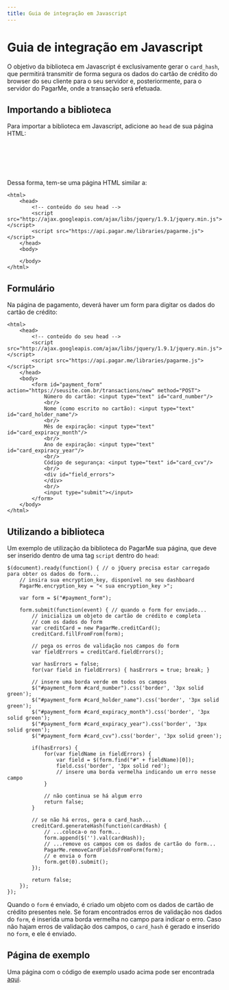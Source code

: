 ```yaml
---
title: Guia de integração em Javascript
---
```


# Guia de integração em Javascript

O objetivo da biblioteca em Javascript é exclusivamente gerar o `card_hash`, que permitirá transmitir de forma segura os dados do cartão de crédito do browser do seu cliente para o seu servidor e, posteriormente, para o servidor do PagarMe, onde a transação será efetuada.

## Importando a biblioteca

Para importar a biblioteca em Javascript, adicione ao `head` de sua página HTML:

<pre><code data-language="html"><script src="http://ajax.googleapis.com/ajax/libs/jquery/1.9.1/jquery.min.js"></script>
<script src="https://api.pagar.me/libraries/pagarme.js"></script>
</code></pre>

Dessa forma, tem-se uma página HTML similar a:

<pre><code data-language="html">&lt;html&gt;
    &lt;head&gt;
        &lt;!-- conte&uacute;do do seu head --&gt;
        &lt;script src=&quot;http://ajax.googleapis.com/ajax/libs/jquery/1.9.1/jquery.min.js&quot;&gt;&lt;/script&gt;
        &lt;script src=&quot;https://api.pagar.me/libraries/pagarme.js&quot;&gt;&lt;/script&gt;
    &lt;/head&gt;
    &lt;body&gt;
        <!-- conte&uacute;do da sua p&aacute;gina -->
    &lt;/body&gt;
&lt;/html&gt;
</code></pre>

## Formulário

Na página de pagamento, deverá haver um form para digitar os dados do cartão de crédito:

<pre><code data-language="html">&lt;html&gt;
    &lt;head&gt;
        &lt;!-- conte&uacute;do do seu head --&gt;
        &lt;script src=&quot;http://ajax.googleapis.com/ajax/libs/jquery/1.9.1/jquery.min.js&quot;&gt;&lt;/script&gt;
        &lt;script src=&quot;https://api.pagar.me/libraries/pagarme.js&quot;&gt;&lt;/script&gt;
    &lt;/head&gt;
    &lt;body&gt;
        &lt;form id=&quot;payment_form&quot; action=&quot;https://seusite.com.br/transactions/new&quot; method=&quot;POST&quot;&gt;
            Número do cartão: &lt;input type=&quot;text&quot; id=&quot;card_number&quot;/&gt;
            &lt;br/&gt;
            Nome (como escrito no cartão): &lt;input type=&quot;text&quot; id=&quot;card_holder_name&quot;/&gt;
            &lt;br/&gt;
            Mês de expiração: &lt;input type=&quot;text&quot; id=&quot;card_expiracy_month&quot;/&gt;
            &lt;br/&gt;
            Ano de expiração: &lt;input type=&quot;text&quot; id=&quot;card_expiracy_year&quot;/&gt;
            &lt;br/&gt;
            Código de segurança: &lt;input type=&quot;text&quot; id=&quot;card_cvv&quot;/&gt;
            &lt;br/&gt;
            &lt;div id=&quot;field_errors&quot;&gt;
            &lt;/div&gt;
            &lt;br/&gt;
            &lt;input type=&quot;submit&quot;&gt;&lt;/input&gt;
        &lt;/form&gt;
    &lt;/body&gt;
&lt;/html&gt;
</code></pre>

## Utilizando a biblioteca

Um exemplo de utilização da biblioteca do PagarMe sua página, que deve ser inserido dentro de uma tag `script` dentro do `head`:

<pre><code data-language="javascript">$(document).ready(function() { // o jQuery precisa estar carregado para obter os dados do form...
    // insira sua encryption_key, disponível no seu dashboard
    PagarMe.encryption_key = "< sua encryption_key >";

    var form = $("#payment_form");

    form.submit(function(event) { // quando o form for enviado...
        // inicializa um objeto de cartão de crédito e completa
        // com os dados do form
        var creditCard = new PagarMe.creditCard();
        creditCard.fillFromFrom(form);

        // pega os erros de validação nos campos do form
        var fieldErrors = creditCard.fieldErrors();

        var hasErrors = false;
        for(var field in fieldErrors) { hasErrors = true; break; }

        // insere uma borda verde em todos os campos
        $("#payment_form #card_number").css('border', '3px solid green');
        $("#payment_form #card_holder_name").css('border', '3px solid green');
        $("#payment_form #card_expiracy_month").css('border', '3px solid green');
        $("#payment_form #card_expiracy_year").css('border', '3px solid green');
        $("#payment_form #card_cvv").css('border', '3px solid green');

        if(hasErrors) {
            for(var fieldName in fieldErrors) {
                var field = $(form.find("#" + fieldName)[0]);
                field.css('border', '3px solid red');
                // insere uma borda vermelha indicando um erro nesse campo
            }

            // não continua se há algum erro
            return false;
        }

        // se não há erros, gera o card_hash...
        creditCard.generateHash(function(cardHash) {
            // ...coloca-o no form...
            form.append($('<input type="hidden" name="card_hash"/>').val(cardHash));
            // ...remove os campos com os dados de cartão do form...
            PagarMe.removeCardFieldsFromForm(form);
            // e envia o form
            form.get(0).submit();
        });

        return false;
    });
});
</code></pre>

Quando o `form` é enviado, é criado um objeto com os dados de cartão de crédito presentes nele. Se foram encontrados erros de validação nos dados do `form`, é inserida uma borda vermelha no campo para indicar o erro. Caso não hajam erros de validação dos campos, o `card_hash` é gerado e inserido no `form`, e ele é enviado.

## Página de exemplo

Uma página com o código de exemplo usado acima pode ser encontrada [aqui](https://github.com/pagarme/).
